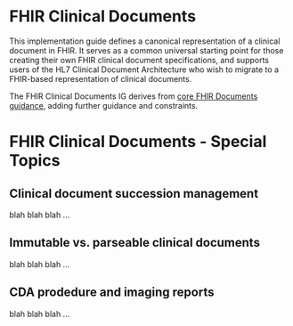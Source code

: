 # FHIR Clinical Documents
This implementation guide defines a canonical representation of a clinical document in FHIR. It serves as a common universal starting point for those creating their own FHIR clinical document specifications, and supports users of the HL7 Clinical Document Architecture who wish to migrate to a FHIR-based representation of clinical documents.

The FHIR Clinical Documents IG derives from <a href="https://hl7.org/fhir/R4/documents.html">core FHIR Documents guidance</a>, adding further guidance and constraints. 

# FHIR Clinical Documents - Special Topics
## Clinical document succession management
blah blah blah ...

## Immutable vs. parseable clinical documents
blah blah blah ...

## CDA prodedure and imaging reports
blah blah blah ...


